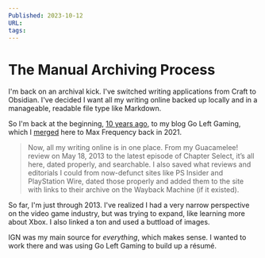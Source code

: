 ```yaml
---
Published: 2023-10-12
URL: 
tags:
---
```

# The Manual Archiving Process

I'm back on an archival kick. I've switched writing applications from Craft to Obsidian. I've decided I want all my writing online backed up locally and in a manageable, readable file type like Markdown. 

So I'm back at the beginning, [10 years ago](https://maxfrequency.net/2023/05/18/10-year-anniversary/), to my blog Go Left Gaming, which I [merged](https://maxfrequency.net/2021/11/15/redesign-1/) here to Max Frequency back in 2021.

> Now, all my writing online is in one place. From my Guacamelee! review on May 18, 2013 to the latest episode of Chapter Select, it’s all here, dated properly, and searchable. I also saved what reviews and editorials I could from now-defunct sites like PS Insider and PlayStation Wire, dated those properly and added them to the site with links to their archive on the Wayback Machine (if it existed).

So far, I'm just through 2013. I've realized I had a very narrow perspective on the video game industry, but was trying to expand, like learning more about Xbox. I also linked a ton and used a buttload of images. 

IGN was my main source for *everything*, which makes sense. I wanted to work there and was using Go Left Gaming to build up a résumé. 